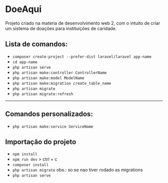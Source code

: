 # DoeAqui

Projeto criado na materia de desenvolvimento web 2, com o intuito de criar um sistema de doações para instituições de caridade.

## Lista de comandos:
- `composer create-project --prefer-dist laravel/laravel app-name`
- `cd app-name`
- `php artisan serve`
- `php artisan make:controller ControllerName`
- `php artisan make:model ModelName`
- `php artisan make:migration create_table_name`
- `php artisan migrate`
- `php artisan migrate:refresh`
---
## Comandos personalizados:
- `php artisan make:service ServiceName`

## Importação do projeto
- `npm install`
- `npm run dev` > ctrl + c
- `composer install`
- `php artisan migrate` obs.: so se nao tiver rodado as migrations
- `php artisan serve`
